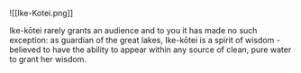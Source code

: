 ![[Ike-Kotei.png]]

Ike-kōtei rarely grants an audience and to you it has made no such exception: as guardian of the great lakes, Ike-kōtei is a spirit of wisdom - believed to have the ability to appear within any source of clean, pure water to grant her wisdom. 